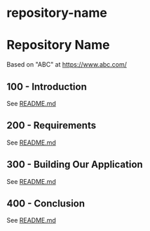 # repository-name
# Repository Name

Based on "ABC" at https://www.abc.com/

## 100 - Introduction

See [README.md](./100/README.md)

## 200 - Requirements

See [README.md](./200/README.md)

## 300 - Building Our Application

See [README.md](./300/README.md)

## 400 - Conclusion

See [README.md](./400/README.md)
